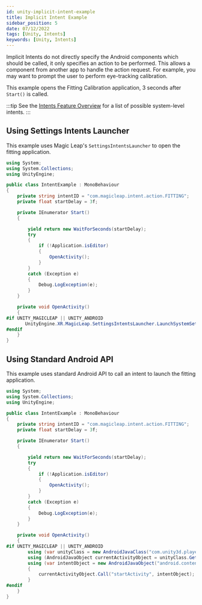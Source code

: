 ```yaml
---
id: unity-implicit-intent-example
title: Implicit Intent Example
sidebar_position: 5
date: 07/12/2022
tags: [Unity, Intents]
keywords: [Unity, Intents]
---
```


Implicit Intents do not directly specify the Android components which should be called, it only specifies an action to be performed. This allows a component from another app to handle the action request. For example, you may want to prompt the user to perform eye-tracking calibration.

This example opens the Fitting Calibration application, 3 seconds after `Start()` is called.

:::tip
See the [Intents Feature Overview](/versioned_docs/version-14-Jun-2023/versioned_docs/version-14-Jun-2023/guides/features/android-intents-overview.md) for a list of possible system-level intents.
:::

## Using Settings Intents Launcher

This example uses Magic Leap's `SettingsIntentsLauncher` to open the fitting application.

```csharp showLineNumbers
using System;
using System.Collections;
using UnityEngine;

public class IntentExample : MonoBehaviour
{
    private string intentID = "com.magicleap.intent.action.FITTING";
    private float startDelay = 3f;

    private IEnumerator Start()
    {

        yield return new WaitForSeconds(startDelay);
        try
        {
            if (!Application.isEditor)
            {
                OpenActivity();
            }
        }
        catch (Exception e)
        {
            Debug.LogException(e);
        }
    }

    private void OpenActivity()
    {
#if UNITY_MAGICLEAP || UNITY_ANDROID
       UnityEngine.XR.MagicLeap.SettingsIntentsLauncher.LaunchSystemSettings(intentID);
#endif
    }
}

```

## Using Standard Android API

This example uses standard Android API to call an intent to launch the fitting application.

```csharp showLineNumbers
using System;
using System.Collections;
using UnityEngine;

public class IntentExample : MonoBehaviour
{
    private string intentID = "com.magicleap.intent.action.FITTING";
    private float startDelay = 3f;

    private IEnumerator Start()
    {

        yield return new WaitForSeconds(startDelay);
        try
        {
            if (!Application.isEditor)
            {
                OpenActivity();
            }
        }
        catch (Exception e)
        {
            Debug.LogException(e);
        }
    }

    private void OpenActivity()
    {
#if UNITY_MAGICLEAP || UNITY_ANDROID
        using (var unityClass = new AndroidJavaClass("com.unity3d.player.UnityPlayer"))
        using (AndroidJavaObject currentActivityObject = unityClass.GetStatic<AndroidJavaObject>("currentActivity"))
        using (var intentObject = new AndroidJavaObject("android.content.Intent", intentID))
        {
            currentActivityObject.Call("startActivity", intentObject);
        }
#endif
    }
}

```
